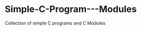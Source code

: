 Simple-C-Program---Modules
==========================

Collection of simple C programs and C Modules

